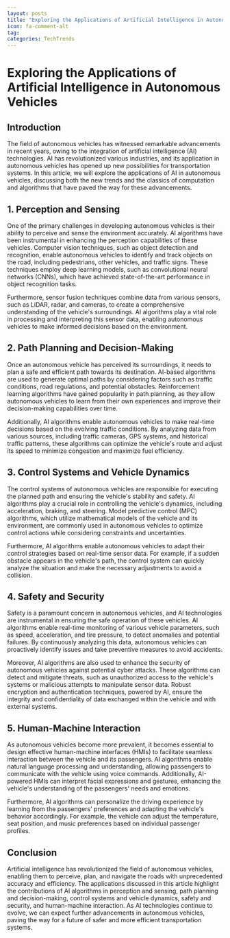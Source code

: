 ```yaml
---
layout: posts
title: "Exploring the Applications of Artificial Intelligence in Autonomous Vehicles"
icon: fa-comment-alt
tag:      
categories: TechTrends
---
```



# Exploring the Applications of Artificial Intelligence in Autonomous Vehicles

## Introduction
The field of autonomous vehicles has witnessed remarkable advancements in recent years, owing to the integration of artificial intelligence (AI) technologies. AI has revolutionized various industries, and its application in autonomous vehicles has opened up new possibilities for transportation systems. In this article, we will explore the applications of AI in autonomous vehicles, discussing both the new trends and the classics of computation and algorithms that have paved the way for these advancements.

## 1. Perception and Sensing
One of the primary challenges in developing autonomous vehicles is their ability to perceive and sense the environment accurately. AI algorithms have been instrumental in enhancing the perception capabilities of these vehicles. Computer vision techniques, such as object detection and recognition, enable autonomous vehicles to identify and track objects on the road, including pedestrians, other vehicles, and traffic signs. These techniques employ deep learning models, such as convolutional neural networks (CNNs), which have achieved state-of-the-art performance in object recognition tasks.

Furthermore, sensor fusion techniques combine data from various sensors, such as LiDAR, radar, and cameras, to create a comprehensive understanding of the vehicle's surroundings. AI algorithms play a vital role in processing and interpreting this sensor data, enabling autonomous vehicles to make informed decisions based on the environment.

## 2. Path Planning and Decision-Making
Once an autonomous vehicle has perceived its surroundings, it needs to plan a safe and efficient path towards its destination. AI-based algorithms are used to generate optimal paths by considering factors such as traffic conditions, road regulations, and potential obstacles. Reinforcement learning algorithms have gained popularity in path planning, as they allow autonomous vehicles to learn from their own experiences and improve their decision-making capabilities over time.

Additionally, AI algorithms enable autonomous vehicles to make real-time decisions based on the evolving traffic conditions. By analyzing data from various sources, including traffic cameras, GPS systems, and historical traffic patterns, these algorithms can optimize the vehicle's route and adjust its speed to minimize congestion and maximize fuel efficiency.

## 3. Control Systems and Vehicle Dynamics
The control systems of autonomous vehicles are responsible for executing the planned path and ensuring the vehicle's stability and safety. AI algorithms play a crucial role in controlling the vehicle's dynamics, including acceleration, braking, and steering. Model predictive control (MPC) algorithms, which utilize mathematical models of the vehicle and its environment, are commonly used in autonomous vehicles to optimize control actions while considering constraints and uncertainties.

Furthermore, AI algorithms enable autonomous vehicles to adapt their control strategies based on real-time sensor data. For example, if a sudden obstacle appears in the vehicle's path, the control system can quickly analyze the situation and make the necessary adjustments to avoid a collision.

## 4. Safety and Security
Safety is a paramount concern in autonomous vehicles, and AI technologies are instrumental in ensuring the safe operation of these vehicles. AI algorithms enable real-time monitoring of various vehicle parameters, such as speed, acceleration, and tire pressure, to detect anomalies and potential failures. By continuously analyzing this data, autonomous vehicles can proactively identify issues and take preventive measures to avoid accidents.

Moreover, AI algorithms are also used to enhance the security of autonomous vehicles against potential cyber attacks. These algorithms can detect and mitigate threats, such as unauthorized access to the vehicle's systems or malicious attempts to manipulate sensor data. Robust encryption and authentication techniques, powered by AI, ensure the integrity and confidentiality of data exchanged within the vehicle and with external systems.

## 5. Human-Machine Interaction
As autonomous vehicles become more prevalent, it becomes essential to design effective human-machine interfaces (HMIs) to facilitate seamless interaction between the vehicle and its passengers. AI algorithms enable natural language processing and understanding, allowing passengers to communicate with the vehicle using voice commands. Additionally, AI-powered HMIs can interpret facial expressions and gestures, enhancing the vehicle's understanding of the passengers' needs and emotions.

Furthermore, AI algorithms can personalize the driving experience by learning from the passengers' preferences and adapting the vehicle's behavior accordingly. For example, the vehicle can adjust the temperature, seat position, and music preferences based on individual passenger profiles.

## Conclusion
Artificial intelligence has revolutionized the field of autonomous vehicles, enabling them to perceive, plan, and navigate the roads with unprecedented accuracy and efficiency. The applications discussed in this article highlight the contributions of AI algorithms in perception and sensing, path planning and decision-making, control systems and vehicle dynamics, safety and security, and human-machine interaction. As AI technologies continue to evolve, we can expect further advancements in autonomous vehicles, paving the way for a future of safer and more efficient transportation systems.